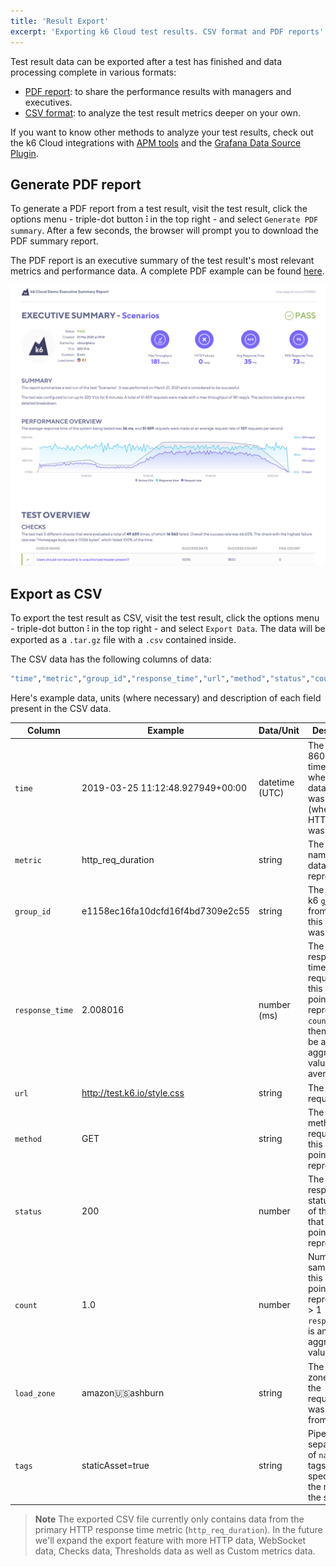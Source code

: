 ```yaml
---
title: 'Result Export'
excerpt: 'Exporting k6 Cloud test results. CSV format and PDF reports'
---
```


Test result data can be exported after a test has finished and data processing complete in various formats:
- [PDF report](#generate-pdf-report): to share the performance results with managers and executives.
- [CSV format](#export-as-csv): to analyze the test result metrics deeper on your own.

If you want to know other methods to analyze your test results, check out the k6 Cloud integrations with [APM tools](/cloud/integrations/apm) and the [Grafana Data Source Plugin](/cloud/integrations/grafana-plugin).

## Generate PDF report

To generate a PDF report from a test result, visit the test result, click the options menu - triple-dot button **⫶** in the top right  - and select `Generate PDF summary`. After a few seconds, the browser will prompt you to download the PDF summary report.

The PDF report is an executive summary of the test result's most relevant metrics and performance data. A complete PDF example can be found [here](https://f.hubspotusercontent10.net/hubfs/1681264/Executive%20Summary%20-%20Scenarios.pdf).

![Performance Test Result - PDF Summary Report](./images/11-Result-Export/pdf_report.png)

## Export as CSV

To export the test result as CSV, visit the test result, click the options menu - triple-dot button **⫶** in the top right  - and select `Export Data`. The data will be exported as a `.tar.gz` file with a `.csv` contained inside.

The CSV data has the following columns of data:

<CodeGroup labels={[]}>

```bash
"time","metric","group_id","response_time","url","method","status","count","load_zone","tags"
```

</CodeGroup>

Here's example data, units (where necessary) and description of each field present in the CSV data.

| Column          | Example                          | Data/Unit      | Description                                                                                                                               |
| --------------- | -------------------------------- | -------------- | ----------------------------------------------------------------------------------------------------------------------------------------- |
| `time`          | 2019-03-25 11:12:48.927949+00:00 | datetime (UTC) | The ISO-8601 timestamp when this data point was captured (when the HTTP request was made).                                                |
| `metric`        | http_req_duration                | string         | The metric name that this data point represents.                                                                                          |
| `group_id`      | e1158ec16fa10dcfd16f4bd7309e2c55 | string         | The ID of the k6 [`group()`](/using-k6/tags-and-groups) from where this request was made.                                                 |
| `response_time` | 2.008016                         | number (ms)    | The HTTP response time of the request that this data point represents (if `count` > 1 then this will be an aggregate value, the average). |
| `url`           | http://test.k6.io/style.css      | string         | The URL requested.                                                                                                                        |
| `method`        | GET                              | string         | The HTTP method of the request that this data point represents.                                                                           |
| `status`        | 200                              | number         | The HTTP response status code of the request that this data point represents.                                                             |
| `count`         | 1.0                              | number         | Number of samples that this data point represents (if > 1 `response_time` is an aggregate value).                                         |
| `load_zone`     | amazon:us:ashburn                | string         | The load zone where the request(s) was made from.                                                                                         |
| `tags`          | staticAsset=true                 | string         | Pipe separated list of `name=value` tags as specified for the request in the script. |


> **Note**
> The exported CSV file currently only contains data from the primary HTTP response time metric (`http_req_duration`). In the future we'll expand the export feature with more HTTP data, WebSocket data, Checks data, Thresholds data as well as Custom metrics data.
